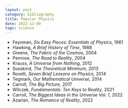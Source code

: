 ```yaml
---
layout: post
category: bibliography
title: Popular Physics
date: 2022-11-09
tags: science
---
```


* Feynman, *Six Easy Pieces: Essentials of Physics*, 1961
* Hawking, *A Brief History of Time*, 1988
* Greene, *The Fabric of the Cosmos*, 2004
* Penrose, *The Road to Reality*, 2004
* Krauss, *A Universe from Nothing*, 2012
* Susskind, *The Theoretical Minimum*, 2013
* Rovelli, *Seven Brief Lessons on Physics*, 2014
* Tegmark, *Our Mathematical Universe*, 2014
* Carroll, *The Big Picture*, 2017
* Wilczek, *Fundamentals: Ten Keys to Reality*, 2021
* Carroll, *The Biggest Ideas in the Universe Vol. 1*, 2022
* Azarian, *The Romance of Reality*, 2022
